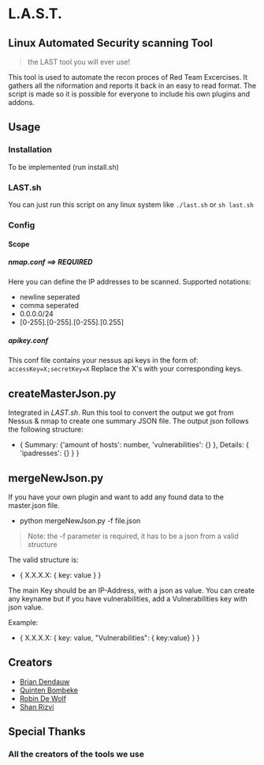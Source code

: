 # L.A.S.T.
## Linux Automated Security scanning Tool
> the LAST tool you will ever use!

This tool is used to automate the recon proces of Red Team Excercises. It gathers all the niformation and reports it back in an easy to read format. The script is made so it is possible for everyone to include his own plugins and addons.

## Usage
### Installation
To be implemented (run install.sh)

### LAST.sh
You can just run this script on any linux system like `./last.sh` or `sh last.sh`

### Config
#### Scope
##### nmap.conf ==> **REQUIRED**
Here you can define the IP addresses to be scanned.
Supported notations:
- newline seperated
- comma seperated
- 0.0.0.0/24
- [0-255]*.*[0-255]*.*[0-255]*.*[0.255]

##### apikey.conf
This conf file contains your nessus api keys in the form of: `accessKey=X;secretKey=X`
Replace the X's with your corresponding keys.

## createMasterJson.py
Integrated in *LAST.sh*.
Run this tool to convert the output we got from Nessus & nmap to create one summary JSON file.
The output json follows the following structure:
- { Summary: {'amount of hosts': number, 'vulnerabilities': {} }, Details: { 'ipadresses': {} } }

## mergeNewJson.py
If you have your own plugin and want to add any found data to the master.json file.
- python mergeNewJson.py -f file.json

> Note: the -f parameter is required, it has to be a json from a valid structure

The valid structure is:
- { X.X.X.X: { key: value } }

The main Key should be an IP-Address, with a json as value.
You can create any keyname but if you have vulnerabilities, add a Vulnerabilities key with json value.

Example:
- { X.X.X.X: { key: value, "Vulnerabilities": { key:value} } }

## Creators
- [Brian Dendauw](https://github.com/DendauwBrian)
- [Quinten Bombeke](https://github.com/BombekeQuinten)
- [Robin De Wolf](https://github.com/DeWolfRobin)
- [Shan Rizvi](https://github.com/OneTrueKill)

## Special Thanks
### All the creators of the tools we use
